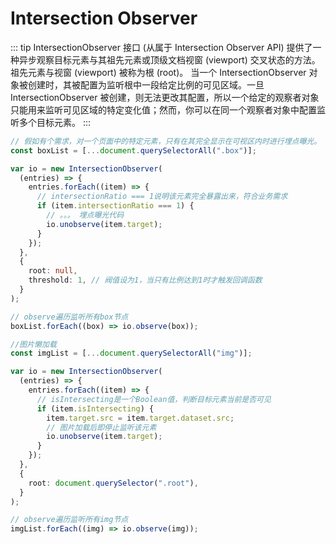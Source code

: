 # Intersection Observer

::: tip
IntersectionObserver 接口 (从属于 Intersection Observer API) 提供了一种异步观察目标元素与其祖先元素或顶级文档视窗 (viewport) 交叉状态的方法。祖先元素与视窗 (viewport) 被称为根 (root)。
当一个 IntersectionObserver 对象被创建时，其被配置为监听根中一段给定比例的可见区域。一旦 IntersectionObserver 被创建，则无法更改其配置，所以一个给定的观察者对象只能用来监听可见区域的特定变化值；然而，你可以在同一个观察者对象中配置监听多个目标元素。
:::

```ts
// 假如有个需求，对一个页面中的特定元素，只有在其完全显示在可视区内时进行埋点曝光。
const boxList = [...document.querySelectorAll(".box")];

var io = new IntersectionObserver(
  (entries) => {
    entries.forEach((item) => {
      // intersectionRatio === 1说明该元素完全暴露出来，符合业务需求
      if (item.intersectionRatio === 1) {
        // 。。。 埋点曝光代码
        io.unobserve(item.target);
      }
    });
  },
  {
    root: null,
    threshold: 1, // 阀值设为1，当只有比例达到1时才触发回调函数
  }
);

// observe遍历监听所有box节点
boxList.forEach((box) => io.observe(box));

//图片懒加载
const imgList = [...document.querySelectorAll("img")];

var io = new IntersectionObserver(
  (entries) => {
    entries.forEach((item) => {
      // isIntersecting是一个Boolean值，判断目标元素当前是否可见
      if (item.isIntersecting) {
        item.target.src = item.target.dataset.src;
        // 图片加载后即停止监听该元素
        io.unobserve(item.target);
      }
    });
  },
  {
    root: document.querySelector(".root"),
  }
);

// observe遍历监听所有img节点
imgList.forEach((img) => io.observe(img));
```
